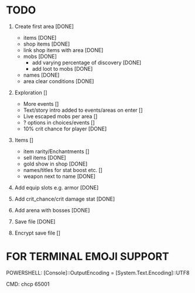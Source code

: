 # TODO

1. Create first area [DONE]
    - items [DONE]
    - shop items [DONE]
    - link shop items with area [DONE]
    - mobs [DONE]
        - add varying percentage of discovery [DONE]
        - add loot to mobs [DONE]
    - names [DONE]
    - area clear conditions [DONE]

2. Exploration []
    - More events []
    - Text/story intro added to events/areas on enter []
    - Live escaped mobs per area []
    - ? options in choices/events []
    - 10% crit chance for player [DONE]

3. Items []
    - item rarity/Enchantments []
    - sell items [DONE]
    - gold show in shop [DONE]
    - names/titles for stat boost etc. []
    - weapon next to name [DONE]

4. Add equip slots e.g. armor [DONE]

5. Add crit_chance/crit damage stat [DONE]

6. Add arena with bosses [DONE]

7. Save file [DONE]

8. Encrypt save file []



# FOR TERMINAL EMOJI SUPPORT
POWERSHELL:
[Console]::OutputEncoding = [System.Text.Encoding]::UTF8

CMD:
chcp 65001
